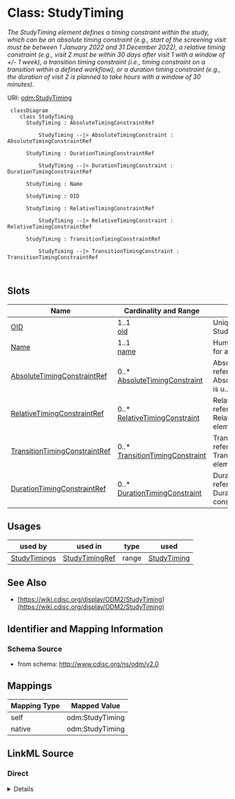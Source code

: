 # Class: StudyTiming


_The StudyTiming element defines a timing constraint within the study, which can be an absolute timing constraint (e.g., start of the screening visit must be between 1 January 2022 and 31 December 2022), a relative timing constraint (e.g., visit 2 must be within 30 days after visit 1 with a window of +/- 1 week), a transition timing constraint (i.e., timing constraint on a transition within a defined workflow), or a duration timing constraint (e.g., the duration of visit 2 is planned to take hours with a window of 30 minutes)._





URI: [odm:StudyTiming](http://www.cdisc.org/ns/odm/v2.0/StudyTiming)



```mermaid
 classDiagram
    class StudyTiming
      StudyTiming : AbsoluteTimingConstraintRef
        
          StudyTiming --|> AbsoluteTimingConstraint : AbsoluteTimingConstraintRef
        
      StudyTiming : DurationTimingConstraintRef
        
          StudyTiming --|> DurationTimingConstraint : DurationTimingConstraintRef
        
      StudyTiming : Name
        
      StudyTiming : OID
        
      StudyTiming : RelativeTimingConstraintRef
        
          StudyTiming --|> RelativeTimingConstraint : RelativeTimingConstraintRef
        
      StudyTiming : TransitionTimingConstraintRef
        
          StudyTiming --|> TransitionTimingConstraint : TransitionTimingConstraintRef
        
      
```




<!-- no inheritance hierarchy -->


## Slots

| Name | Cardinality and Range | Description | Inheritance |
| ---  | --- | --- | --- |
| [OID](OID.md) | 1..1 <br/> [oid](oid.md) | Unique identifier for a StudyTiming element. | direct |
| [Name](Name.md) | 1..1 <br/> [name](name.md) | Human readable identifier for a StudyTiming element. | direct |
| [AbsoluteTimingConstraintRef](AbsoluteTimingConstraintRef.md) | 0..* <br/> [AbsoluteTimingConstraint](AbsoluteTimingConstraint.md) | AbsoluteTimingConstraint reference: The element AbsoluteTimingConstraint is u... | direct |
| [RelativeTimingConstraintRef](RelativeTimingConstraintRef.md) | 0..* <br/> [RelativeTimingConstraint](RelativeTimingConstraint.md) | RelativeTimingConstraint reference: The RelativeTimingConstraint element desc... | direct |
| [TransitionTimingConstraintRef](TransitionTimingConstraintRef.md) | 0..* <br/> [TransitionTimingConstraint](TransitionTimingConstraint.md) | TransitionTimingConstraint reference: The TransitionTimingConstraint element ... | direct |
| [DurationTimingConstraintRef](DurationTimingConstraintRef.md) | 0..* <br/> [DurationTimingConstraint](DurationTimingConstraint.md) | DurationTimingConstraint reference: The DurationTimingConstraint constrains t... | direct |





## Usages

| used by | used in | type | used |
| ---  | --- | --- | --- |
| [StudyTimings](StudyTimings.md) | [StudyTimingRef](StudyTimingRef.md) | range | [StudyTiming](StudyTiming.md) |






## See Also

* [https://wiki.cdisc.org/display/ODM2/StudyTiming](https://wiki.cdisc.org/display/ODM2/StudyTiming)

## Identifier and Mapping Information







### Schema Source


* from schema: http://www.cdisc.org/ns/odm/v2.0





## Mappings

| Mapping Type | Mapped Value |
| ---  | ---  |
| self | odm:StudyTiming |
| native | odm:StudyTiming |





## LinkML Source

<!-- TODO: investigate https://stackoverflow.com/questions/37606292/how-to-create-tabbed-code-blocks-in-mkdocs-or-sphinx -->

### Direct

<details>
```yaml
name: StudyTiming
description: The StudyTiming element defines a timing constraint within the study,
  which can be an absolute timing constraint (e.g., start of the screening visit must
  be between 1 January 2022 and 31 December 2022), a relative timing constraint (e.g.,
  visit 2 must be within 30 days after visit 1 with a window of +/- 1 week), a transition
  timing constraint (i.e., timing constraint on a transition within a defined workflow),
  or a duration timing constraint (e.g., the duration of visit 2 is planned to take
  hours with a window of 30 minutes).
from_schema: http://www.cdisc.org/ns/odm/v2.0
see_also:
- https://wiki.cdisc.org/display/ODM2/StudyTiming
slots:
- OID
- Name
- AbsoluteTimingConstraintRef
- RelativeTimingConstraintRef
- TransitionTimingConstraintRef
- DurationTimingConstraintRef
slot_usage:
  OID:
    name: OID
    description: Unique identifier for a StudyTiming element.
    comments:
    - 'Required

      range:oid

      The StudyTiming/@OID value must be unique within the study.'
    domain_of:
    - Study
    - MetaDataVersion
    - Standard
    - ValueListDef
    - WhereClauseDef
    - StudyEventGroupDef
    - StudyEventDef
    - ItemGroupDef
    - ItemDef
    - CodeList
    - MethodDef
    - ConditionDef
    - CommentDef
    - StudyIndication
    - StudyIntervention
    - StudyObjective
    - StudyEndPoint
    - StudyTargetPopulation
    - StudyEstimand
    - Arm
    - Epoch
    - StudyParameter
    - StudyTiming
    - TransitionTimingConstraint
    - AbsoluteTimingConstraint
    - RelativeTimingConstraint
    - DurationTimingConstraint
    - WorkflowDef
    - Transition
    - Branching
    - Criterion
    - ExceptionEvent
    - User
    - Organization
    - Location
    - SignatureDef
    - Query
    range: oid
    required: true
  Name:
    name: Name
    description: Human readable identifier for a StudyTiming element.
    comments:
    - 'Required

      range:name

      The StudyTiming/@Name value must be unique within the study.'
    domain_of:
    - Alias
    - MetaDataVersion
    - Standard
    - StudyEventGroupDef
    - StudyEventDef
    - ItemGroupDef
    - Class
    - SubClass
    - SourceItem
    - Resource
    - ItemDef
    - CodeList
    - MethodDef
    - Parameter
    - ReturnValue
    - ConditionDef
    - StudyObjective
    - StudyEndPoint
    - StudyTargetPopulation
    - StudyEstimand
    - Arm
    - Epoch
    - StudyTiming
    - TransitionTimingConstraint
    - AbsoluteTimingConstraint
    - RelativeTimingConstraint
    - DurationTimingConstraint
    - WorkflowDef
    - Transition
    - Branching
    - Criterion
    - ExceptionEvent
    - Organization
    - Location
    - Query
    range: name
    required: true
  AbsoluteTimingConstraintRef:
    name: AbsoluteTimingConstraintRef
    multivalued: true
    domain_of:
    - StudyTiming
    range: AbsoluteTimingConstraint
    inlined: true
    inlined_as_list: true
  RelativeTimingConstraintRef:
    name: RelativeTimingConstraintRef
    multivalued: true
    domain_of:
    - StudyTiming
    range: RelativeTimingConstraint
    inlined: true
    inlined_as_list: true
  TransitionTimingConstraintRef:
    name: TransitionTimingConstraintRef
    multivalued: true
    domain_of:
    - StudyTiming
    range: TransitionTimingConstraint
    inlined: true
    inlined_as_list: true
  DurationTimingConstraintRef:
    name: DurationTimingConstraintRef
    multivalued: true
    domain_of:
    - StudyTiming
    range: DurationTimingConstraint
    inlined: true
    inlined_as_list: true
class_uri: odm:StudyTiming

```
</details>

### Induced

<details>
```yaml
name: StudyTiming
description: The StudyTiming element defines a timing constraint within the study,
  which can be an absolute timing constraint (e.g., start of the screening visit must
  be between 1 January 2022 and 31 December 2022), a relative timing constraint (e.g.,
  visit 2 must be within 30 days after visit 1 with a window of +/- 1 week), a transition
  timing constraint (i.e., timing constraint on a transition within a defined workflow),
  or a duration timing constraint (e.g., the duration of visit 2 is planned to take
  hours with a window of 30 minutes).
from_schema: http://www.cdisc.org/ns/odm/v2.0
see_also:
- https://wiki.cdisc.org/display/ODM2/StudyTiming
slot_usage:
  OID:
    name: OID
    description: Unique identifier for a StudyTiming element.
    comments:
    - 'Required

      range:oid

      The StudyTiming/@OID value must be unique within the study.'
    domain_of:
    - Study
    - MetaDataVersion
    - Standard
    - ValueListDef
    - WhereClauseDef
    - StudyEventGroupDef
    - StudyEventDef
    - ItemGroupDef
    - ItemDef
    - CodeList
    - MethodDef
    - ConditionDef
    - CommentDef
    - StudyIndication
    - StudyIntervention
    - StudyObjective
    - StudyEndPoint
    - StudyTargetPopulation
    - StudyEstimand
    - Arm
    - Epoch
    - StudyParameter
    - StudyTiming
    - TransitionTimingConstraint
    - AbsoluteTimingConstraint
    - RelativeTimingConstraint
    - DurationTimingConstraint
    - WorkflowDef
    - Transition
    - Branching
    - Criterion
    - ExceptionEvent
    - User
    - Organization
    - Location
    - SignatureDef
    - Query
    range: oid
    required: true
  Name:
    name: Name
    description: Human readable identifier for a StudyTiming element.
    comments:
    - 'Required

      range:name

      The StudyTiming/@Name value must be unique within the study.'
    domain_of:
    - Alias
    - MetaDataVersion
    - Standard
    - StudyEventGroupDef
    - StudyEventDef
    - ItemGroupDef
    - Class
    - SubClass
    - SourceItem
    - Resource
    - ItemDef
    - CodeList
    - MethodDef
    - Parameter
    - ReturnValue
    - ConditionDef
    - StudyObjective
    - StudyEndPoint
    - StudyTargetPopulation
    - StudyEstimand
    - Arm
    - Epoch
    - StudyTiming
    - TransitionTimingConstraint
    - AbsoluteTimingConstraint
    - RelativeTimingConstraint
    - DurationTimingConstraint
    - WorkflowDef
    - Transition
    - Branching
    - Criterion
    - ExceptionEvent
    - Organization
    - Location
    - Query
    range: name
    required: true
  AbsoluteTimingConstraintRef:
    name: AbsoluteTimingConstraintRef
    multivalued: true
    domain_of:
    - StudyTiming
    range: AbsoluteTimingConstraint
    inlined: true
    inlined_as_list: true
  RelativeTimingConstraintRef:
    name: RelativeTimingConstraintRef
    multivalued: true
    domain_of:
    - StudyTiming
    range: RelativeTimingConstraint
    inlined: true
    inlined_as_list: true
  TransitionTimingConstraintRef:
    name: TransitionTimingConstraintRef
    multivalued: true
    domain_of:
    - StudyTiming
    range: TransitionTimingConstraint
    inlined: true
    inlined_as_list: true
  DurationTimingConstraintRef:
    name: DurationTimingConstraintRef
    multivalued: true
    domain_of:
    - StudyTiming
    range: DurationTimingConstraint
    inlined: true
    inlined_as_list: true
attributes:
  OID:
    name: OID
    description: Unique identifier for a StudyTiming element.
    comments:
    - 'Required

      range:oid

      The StudyTiming/@OID value must be unique within the study.'
    from_schema: http://www.cdisc.org/ns/odm/v2.0
    rank: 1000
    identifier: true
    alias: OID
    owner: StudyTiming
    domain_of:
    - Study
    - MetaDataVersion
    - Standard
    - ValueListDef
    - WhereClauseDef
    - StudyEventGroupDef
    - StudyEventDef
    - ItemGroupDef
    - ItemDef
    - CodeList
    - MethodDef
    - ConditionDef
    - CommentDef
    - StudyIndication
    - StudyIntervention
    - StudyObjective
    - StudyEndPoint
    - StudyTargetPopulation
    - StudyEstimand
    - Arm
    - Epoch
    - StudyParameter
    - StudyTiming
    - TransitionTimingConstraint
    - AbsoluteTimingConstraint
    - RelativeTimingConstraint
    - DurationTimingConstraint
    - WorkflowDef
    - Transition
    - Branching
    - Criterion
    - ExceptionEvent
    - User
    - Organization
    - Location
    - SignatureDef
    - Query
    range: oid
    required: true
  Name:
    name: Name
    description: Human readable identifier for a StudyTiming element.
    comments:
    - 'Required

      range:name

      The StudyTiming/@Name value must be unique within the study.'
    from_schema: http://www.cdisc.org/ns/odm/v2.0
    rank: 1000
    alias: Name
    owner: StudyTiming
    domain_of:
    - Alias
    - MetaDataVersion
    - Standard
    - StudyEventGroupDef
    - StudyEventDef
    - ItemGroupDef
    - Class
    - SubClass
    - SourceItem
    - Resource
    - ItemDef
    - CodeList
    - MethodDef
    - Parameter
    - ReturnValue
    - ConditionDef
    - StudyObjective
    - StudyEndPoint
    - StudyTargetPopulation
    - StudyEstimand
    - Arm
    - Epoch
    - StudyTiming
    - TransitionTimingConstraint
    - AbsoluteTimingConstraint
    - RelativeTimingConstraint
    - DurationTimingConstraint
    - WorkflowDef
    - Transition
    - Branching
    - Criterion
    - ExceptionEvent
    - Organization
    - Location
    - Query
    range: name
    required: true
  AbsoluteTimingConstraintRef:
    name: AbsoluteTimingConstraintRef
    description: 'AbsoluteTimingConstraint reference: The element AbsoluteTimingConstraint
      is used to specify when an activity, represented by either a StudyEventGroup
      or StudyEvent, can take place.'
    from_schema: http://www.cdisc.org/ns/odm/v2.0
    rank: 1000
    multivalued: true
    identifier: false
    alias: AbsoluteTimingConstraintRef
    owner: StudyTiming
    domain_of:
    - StudyTiming
    range: AbsoluteTimingConstraint
    inlined: true
    inlined_as_list: true
  RelativeTimingConstraintRef:
    name: RelativeTimingConstraintRef
    description: 'RelativeTimingConstraint reference: The RelativeTimingConstraint
      element describes a relative timing constraint between 2 activities or groups
      of activities, represented by StudyEventGroups, StudyEvents, ItemGroups, or
      Items.'
    from_schema: http://www.cdisc.org/ns/odm/v2.0
    rank: 1000
    multivalued: true
    identifier: false
    alias: RelativeTimingConstraintRef
    owner: StudyTiming
    domain_of:
    - StudyTiming
    range: RelativeTimingConstraint
    inlined: true
    inlined_as_list: true
  TransitionTimingConstraintRef:
    name: TransitionTimingConstraintRef
    description: 'TransitionTimingConstraint reference: The TransitionTimingConstraint
      element defines a timing constraint on a transition between structural elements
      as defined in a workflow. As such, it is a non-blocking constraint. This means
      that the transition is set on hold as long as the timing condition is not fulfilled,
      and is executed as soon as the timing condition is fulfilled.'
    from_schema: http://www.cdisc.org/ns/odm/v2.0
    rank: 1000
    multivalued: true
    identifier: false
    alias: TransitionTimingConstraintRef
    owner: StudyTiming
    domain_of:
    - StudyTiming
    range: TransitionTimingConstraint
    inlined: true
    inlined_as_list: true
  DurationTimingConstraintRef:
    name: DurationTimingConstraintRef
    description: 'DurationTimingConstraint reference: The DurationTimingConstraint
      constrains the duration of an activity represented by a study, epoch, StudyEventGroupDef,
      StudyEventDef, ItemGroupDef, or ItemDef. It is used to constrain the duration
      of the visit, activity, or any other structural element.'
    from_schema: http://www.cdisc.org/ns/odm/v2.0
    rank: 1000
    multivalued: true
    identifier: false
    alias: DurationTimingConstraintRef
    owner: StudyTiming
    domain_of:
    - StudyTiming
    range: DurationTimingConstraint
    inlined: true
    inlined_as_list: true
class_uri: odm:StudyTiming

```
</details>